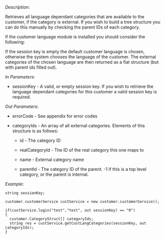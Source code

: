 <properties date="2016-06-24"
SortOrder="119"
/>

*Description*:

Retrieves all language dependant categories that are available to the customer, if the category is external. If you wish to build a tree structure you can do this manually by checking the parent IDs of each category.

 

If the customer language module is installed you should consider the following:

If the session key is empty the default customer language is chosen, otherwise the system chooses the language of the customer. The external categories of the chosen language are then returned as a flat structure (but with parent ids filled out).

 

*In Parameters*:

* sessionKey            - A valid, or empty session key. If you wish to retrieve the language dependant categories for this customer a valid session key is required.

 

*Out Parameters*:

* errorCode  - See appendix for error codes

* categoryIds           - An array of all external categories. Elements of this structure is as follows:

  * id                        - The category ID

  * realCategoryId   - The ID of the real category this one maps to

  * name                   - External category name

  * parentId             - The category ID of the parent. -1 if this is a top level category, or the parent is internal.

 

*Example*:
```
string sessionKey;

customer.customerService custService = new customer.customerService();

if(custService.login("test","test", out sessionKey) == "0")
{
  customer.CategoryStruct[] categoryIds;
  string res = custService.getCustLangCategories(sessionKey, out categoryIds);
}
```